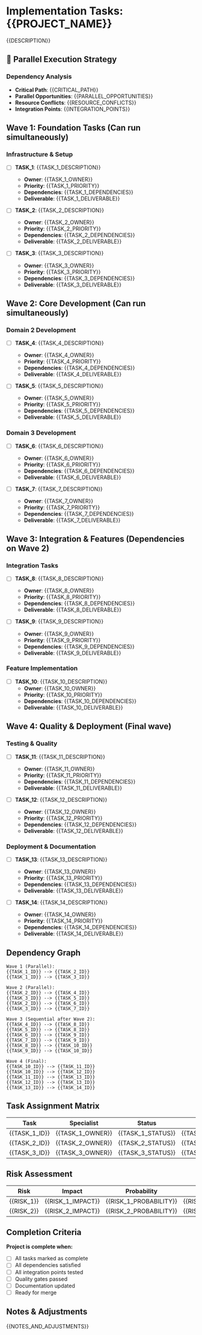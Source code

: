 # Implementation Tasks: {{PROJECT_NAME}}

{{DESCRIPTION}}

## 🚀 Parallel Execution Strategy

### Dependency Analysis
- **Critical Path**: {{CRITICAL_PATH}}
- **Parallel Opportunities**: {{PARALLEL_OPPORTUNITIES}}
- **Resource Conflicts**: {{RESOURCE_CONFLICTS}}
- **Integration Points**: {{INTEGRATION_POINTS}}

## Wave 1: Foundation Tasks (Can run simultaneously)

### Infrastructure & Setup
- [ ] **TASK_1**: {{TASK_1_DESCRIPTION}}
  - **Owner**: {{TASK_1_OWNER}}
  - **Priority**: {{TASK_1_PRIORITY}}
  - **Dependencies**: {{TASK_1_DEPENDENCIES}}
  - **Deliverable**: {{TASK_1_DELIVERABLE}}

- [ ] **TASK_2**: {{TASK_2_DESCRIPTION}}
  - **Owner**: {{TASK_2_OWNER}}
  - **Priority**: {{TASK_2_PRIORITY}}
  - **Dependencies**: {{TASK_2_DEPENDENCIES}}
  - **Deliverable**: {{TASK_2_DELIVERABLE}}

- [ ] **TASK_3**: {{TASK_3_DESCRIPTION}}
  - **Owner**: {{TASK_3_OWNER}}
  - **Priority**: {{TASK_3_PRIORITY}}
  - **Dependencies**: {{TASK_3_DEPENDENCIES}}
  - **Deliverable**: {{TASK_3_DELIVERABLE}}

## Wave 2: Core Development (Can run simultaneously)

### Domain 2 Development
- [ ] **TASK_4**: {{TASK_4_DESCRIPTION}}
  - **Owner**: {{TASK_4_OWNER}}
  - **Priority**: {{TASK_4_PRIORITY}}
  - **Dependencies**: {{TASK_4_DEPENDENCIES}}
  - **Deliverable**: {{TASK_4_DELIVERABLE}}

- [ ] **TASK_5**: {{TASK_5_DESCRIPTION}}
  - **Owner**: {{TASK_5_OWNER}}
  - **Priority**: {{TASK_5_PRIORITY}}
  - **Dependencies**: {{TASK_5_DEPENDENCIES}}
  - **Deliverable**: {{TASK_5_DELIVERABLE}}

### Domain 3 Development
- [ ] **TASK_6**: {{TASK_6_DESCRIPTION}}
  - **Owner**: {{TASK_6_OWNER}}
  - **Priority**: {{TASK_6_PRIORITY}}
  - **Dependencies**: {{TASK_6_DEPENDENCIES}}
  - **Deliverable**: {{TASK_6_DELIVERABLE}}

- [ ] **TASK_7**: {{TASK_7_DESCRIPTION}}
  - **Owner**: {{TASK_7_OWNER}}
  - **Priority**: {{TASK_7_PRIORITY}}
  - **Dependencies**: {{TASK_7_DEPENDENCIES}}
  - **Deliverable**: {{TASK_7_DELIVERABLE}}

## Wave 3: Integration & Features (Dependencies on Wave 2)

### Integration Tasks
- [ ] **TASK_8**: {{TASK_8_DESCRIPTION}}
  - **Owner**: {{TASK_8_OWNER}}
  - **Priority**: {{TASK_8_PRIORITY}}
  - **Dependencies**: {{TASK_8_DEPENDENCIES}}
  - **Deliverable**: {{TASK_8_DELIVERABLE}}

- [ ] **TASK_9**: {{TASK_9_DESCRIPTION}}
  - **Owner**: {{TASK_9_OWNER}}
  - **Priority**: {{TASK_9_PRIORITY}}
  - **Dependencies**: {{TASK_9_DEPENDENCIES}}
  - **Deliverable**: {{TASK_9_DELIVERABLE}}

### Feature Implementation
- [ ] **TASK_10**: {{TASK_10_DESCRIPTION}}
  - **Owner**: {{TASK_10_OWNER}}
  - **Priority**: {{TASK_10_PRIORITY}}
  - **Dependencies**: {{TASK_10_DEPENDENCIES}}
  - **Deliverable**: {{TASK_10_DELIVERABLE}}

## Wave 4: Quality & Deployment (Final wave)

### Testing & Quality
- [ ] **TASK_11**: {{TASK_11_DESCRIPTION}}
  - **Owner**: {{TASK_11_OWNER}}
  - **Priority**: {{TASK_11_PRIORITY}}
  - **Dependencies**: {{TASK_11_DEPENDENCIES}}
  - **Deliverable**: {{TASK_11_DELIVERABLE}}

- [ ] **TASK_12**: {{TASK_12_DESCRIPTION}}
  - **Owner**: {{TASK_12_OWNER}}
  - **Priority**: {{TASK_12_PRIORITY}}
  - **Dependencies**: {{TASK_12_DEPENDENCIES}}
  - **Deliverable**: {{TASK_12_DELIVERABLE}}

### Deployment & Documentation
- [ ] **TASK_13**: {{TASK_13_DESCRIPTION}}
  - **Owner**: {{TASK_13_OWNER}}
  - **Priority**: {{TASK_13_PRIORITY}}
  - **Dependencies**: {{TASK_13_DEPENDENCIES}}
  - **Deliverable**: {{TASK_13_DELIVERABLE}}

- [ ] **TASK_14**: {{TASK_14_DESCRIPTION}}
  - **Owner**: {{TASK_14_OWNER}}
  - **Priority**: {{TASK_14_PRIORITY}}
  - **Dependencies**: {{TASK_14_DEPENDENCIES}}
  - **Deliverable**: {{TASK_14_DELIVERABLE}}

## Dependency Graph
```
Wave 1 (Parallel):
{{TASK_1_ID}} --> {{TASK_2_ID}}
{{TASK_1_ID}} --> {{TASK_3_ID}}

Wave 2 (Parallel):
{{TASK_2_ID}} --> {{TASK_4_ID}}
{{TASK_3_ID}} --> {{TASK_5_ID}}
{{TASK_2_ID}} --> {{TASK_6_ID}}
{{TASK_3_ID}} --> {{TASK_7_ID}}

Wave 3 (Sequential after Wave 2):
{{TASK_4_ID}} --> {{TASK_8_ID}}
{{TASK_5_ID}} --> {{TASK_8_ID}}
{{TASK_6_ID}} --> {{TASK_9_ID}}
{{TASK_7_ID}} --> {{TASK_9_ID}}
{{TASK_8_ID}} --> {{TASK_10_ID}}
{{TASK_9_ID}} --> {{TASK_10_ID}}

Wave 4 (Final):
{{TASK_10_ID}} --> {{TASK_11_ID}}
{{TASK_10_ID}} --> {{TASK_12_ID}}
{{TASK_11_ID}} --> {{TASK_13_ID}}
{{TASK_12_ID}} --> {{TASK_13_ID}}
{{TASK_13_ID}} --> {{TASK_14_ID}}
```

## Task Assignment Matrix
| Task | Specialist | Status | Completion |
|------|------------|--------|------------|
| {{TASK_1_ID}} | {{TASK_1_OWNER}} | {{TASK_1_STATUS}} | {{TASK_1_COMPLETE}}% |
| {{TASK_2_ID}} | {{TASK_2_OWNER}} | {{TASK_2_STATUS}} | {{TASK_2_COMPLETE}}% |
| {{TASK_3_ID}} | {{TASK_3_OWNER}} | {{TASK_3_STATUS}} | {{TASK_3_COMPLETE}}% |

## Risk Assessment
| Risk | Impact | Probability | Mitigation | Owner |
|------|--------|-------------|------------|-------|
| {{RISK_1}} | {{RISK_1_IMPACT}} | {{RISK_1_PROBABILITY}} | {{RISK_1_MITIGATION}} | {{RISK_1_OWNER}} |
| {{RISK_2}} | {{RISK_2_IMPACT}} | {{RISK_2_PROBABILITY}} | {{RISK_2_MITIGATION}} | {{RISK_2_OWNER}} |

## Completion Criteria
**Project is complete when:**
- [ ] All tasks marked as complete
- [ ] All dependencies satisfied
- [ ] All integration points tested
- [ ] Quality gates passed
- [ ] Documentation updated
- [ ] Ready for merge

## Notes & Adjustments
{{NOTES_AND_ADJUSTMENTS}}